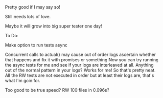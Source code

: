 Pretty good if I may say so!

Still needs lots of love.

Maybe it will grow into big super tester one day!

To Do:

Make option to run tests async

Concurrent calls to actual() may cause out of order logs
ascertain whether that happens and fix it with promises or something
Now you can try running the async tests for me and see if your logs
are interleaved at all. Anything out of the normal pattern in your logs?
Works for me! So that's pretty neat. All the RW tests are not executed in order
but at least their logs are, that's what I'm goin for.

Too good to be true speed? RW 100 files in 0.096s?